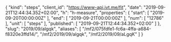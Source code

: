 {
  "kind": "steps",
  "client_id": "https://www-api.jvt.me/fit",
  "date": "2019-09-21T12:44:34.352+02:00",
  "h": "h-measure",
  "properties": {
    "start": [
      "2019-09-20T00:00:00Z"
    ],
    "end": [
      "2019-09-21T00:00:00Z"
    ],
    "num": [
      "12786"
    ],
    "unit": [
      "steps"
    ],
    "published": [
      "2019-09-21T12:44:34.352+02:00"
    ]
  },
  "slug": "2019/09/algqk",
  "aliases": [
    "/mf2/075fdfe1-fc6a-4ffa-a684-f8320e3ffd14/",
    "/mf2/2019/09/algqk",
    "/mf2/2019/09/aLgqK"
  ]
}
